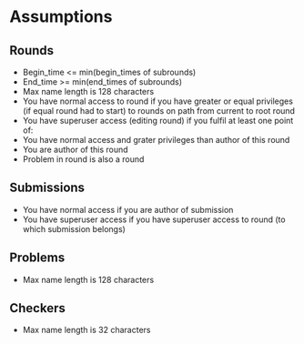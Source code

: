 # Assumptions

## Rounds
- Begin_time <= min(begin_times of subrounds)
- End_time >= min(end_times of subrounds)
- Max name length is 128 characters
- You have normal access to round if you have greater or equal privileges (if equal round had to start) to rounds on path from current to root round
- You have superuser access (editing round) if you fulfil at least one point of:
 - You have normal access and grater privileges than author of this round
 - You are author of this round
- Problem in round is also a round

## Submissions
- You have normal access if you are author of submission
- You have superuser access if you have superuser access to round (to which submission belongs)

## Problems
- Max name length is 128 characters

## Checkers
- Max name length is 32 characters
